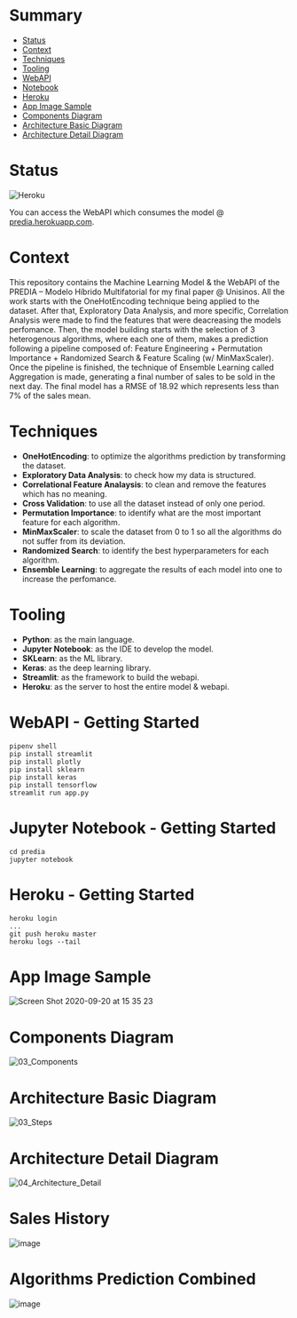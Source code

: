 # Summary
- [Status](https://github.com/LuisValgoi/predia#status)
- [Context](https://github.com/LuisValgoi/predia#context)
- [Techniques](https://github.com/LuisValgoi/predia#techniques)
- [Tooling](https://github.com/LuisValgoi/predia#tooling)
- [WebAPI](https://github.com/LuisValgoi/predia#webapi---getting-started)
- [Notebook](https://github.com/LuisValgoi/predia#jupyter-notebook---getting-started)
- [Heroku](https://github.com/LuisValgoi/predia#heroku---getting-started)
- [App Image Sample](https://github.com/LuisValgoi/predia#app-image-sample)
- [Components Diagram](https://github.com/LuisValgoi/predia#components-diagram)
- [Architecture Basic Diagram](https://github.com/LuisValgoi/predia#architecture-basic-diagram)
- [Architecture Detail Diagram](https://github.com/LuisValgoi/predia#architecture-detail-diagram)

# Status
![Heroku](https://pyheroku-badge.herokuapp.com/?app=predia&style=flat)

You can access the WebAPI which consumes the model @ [predia.herokuapp.com](https://predia.herokuapp.com/).

# Context

This repository contains the Machine Learning Model & the WebAPI of the PREDIA – Modelo Híbrido Multifatorial for my final paper @ Unisinos. All the work starts with the OneHotEncoding technique being applied to the dataset. After that, Exploratory Data Analysis, and more specific, Correlation Analysis were made to find the features that were deacreasing the models perfomance. Then, the model building starts with the selection of 3 heterogenous algorithms, where each one of them, makes a prediction following a pipeline composed of: Feature Engineering + Permutation Importance + Randomized Search & Feature Scaling (w/ MinMaxScaler). Once the pipeline is finished, the technique of Ensemble Learning called Aggregation is made, generating a final number of sales to be sold in the next day. The final model has a RMSE of 18.92 which represents less than 7% of the sales mean. 

# Techniques
- **OneHotEncoding**: to optimize the algorithms prediction by transforming the dataset.
- **Exploratory Data Analysis**: to check how my data is structured.
- **Correlational Feature Analaysis**: to clean and remove the features which has no meaning.
- **Cross Validation**: to use all the dataset instead of only one period.
- **Permutation Importance**: to identify what are the most important feature for each algorithm.
- **MinMaxScaler**: to scale the dataset from 0 to 1 so all the algorithms do not suffer from its deviation.
- **Randomized Search**: to identify the best hyperparameters for each algorithm.
- **Ensemble Learning**: to aggregate the results of each model into one to increase the perfomance.

# Tooling

- **Python**: as the main language.
- **Jupyter Notebook**: as the IDE to develop the model.
- **SKLearn**: as the ML library.
- **Keras**: as the deep learning library.
- **Streamlit**: as the framework to build the webapi.
- **Heroku**: as the server to host the entire model & webapi.

# WebAPI - Getting Started

```
pipenv shell
pip install streamlit
pip install plotly
pip install sklearn
pip install keras
pip install tensorflow
streamlit run app.py
```

# Jupyter Notebook - Getting Started

```
cd predia
jupyter notebook
```

# Heroku - Getting Started

```
heroku login
...
git push heroku master
heroku logs --tail
```

# App Image Sample 
![Screen Shot 2020-09-20 at 15 35 23](https://user-images.githubusercontent.com/8363610/93719111-e969b680-fb56-11ea-9bab-d94f007c9887.png)

# Components Diagram
![03_Components](https://user-images.githubusercontent.com/8363610/93719289-e0c5b000-fb57-11ea-807e-1e223dad1534.png)

# Architecture Basic Diagram

![03_Steps](https://user-images.githubusercontent.com/8363610/94078669-9e5cd700-fdd4-11ea-980e-6afa44c18601.png)

# Architecture Detail Diagram
![04_Architecture_Detail](https://user-images.githubusercontent.com/8363610/94084066-02829980-fddb-11ea-9eb8-cdf4bb8f0904.png)

# Sales History
![image](https://user-images.githubusercontent.com/8363610/94081715-9d787500-fdd5-11ea-89d7-87c1982bfe7a.png)

# Algorithms Prediction Combined
![image](https://user-images.githubusercontent.com/8363610/94083521-c0a52380-fdd9-11ea-9294-14a483701aa8.png)
